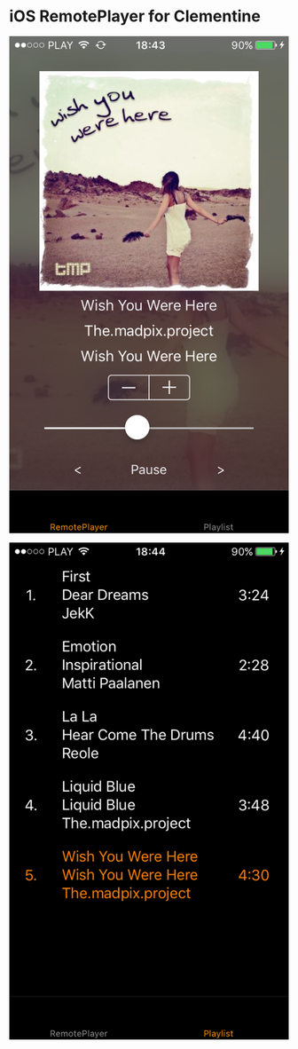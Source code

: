 # iOS RemotePlayer for Clementine

![alt tag](https://github.com/LukaszRzepka/RemotePlayerForClementine/blob/master/IMG_0152.PNG)

![alt tag](https://github.com/LukaszRzepka/RemotePlayerForClementine/blob/master/IMG_0153.PNG)
